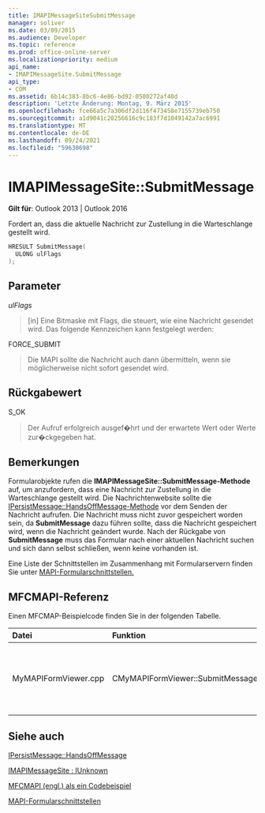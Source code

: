 ```yaml
---
title: IMAPIMessageSiteSubmitMessage
manager: soliver
ms.date: 03/09/2015
ms.audience: Developer
ms.topic: reference
ms.prod: office-online-server
ms.localizationpriority: medium
api_name:
- IMAPIMessageSite.SubmitMessage
api_type:
- COM
ms.assetid: 6b14c383-8bc6-4e86-bd92-0500272af40d
description: 'Letzte Änderung: Montag, 9. März 2015'
ms.openlocfilehash: fce66a5c7a306df2d116f473458e7155739eb750
ms.sourcegitcommit: a1d9041c20256616c9c183f7d1049142a7ac6991
ms.translationtype: MT
ms.contentlocale: de-DE
ms.lasthandoff: 09/24/2021
ms.locfileid: "59630698"
---
```

# <a name="imapimessagesitesubmitmessage"></a>IMAPIMessageSite::SubmitMessage

  
  
**Gilt für**: Outlook 2013 | Outlook 2016 
  
Fordert an, dass die aktuelle Nachricht zur Zustellung in die Warteschlange gestellt wird.
  
```cpp
HRESULT SubmitMessage(
  ULONG ulFlags
);
```

## <a name="parameters"></a>Parameter

 _ulFlags_
  
> [in] Eine Bitmaske mit Flags, die steuert, wie eine Nachricht gesendet wird. Das folgende Kennzeichen kann festgelegt werden:
    
FORCE_SUBMIT 
  
> Die MAPI sollte die Nachricht auch dann übermitteln, wenn sie möglicherweise nicht sofort gesendet wird.
    
## <a name="return-value"></a>Rückgabewert

S_OK 
  
> Der Aufruf erfolgreich ausgef�hrt und der erwartete Wert oder Werte zur�ckgegeben hat.
    
## <a name="remarks"></a>Bemerkungen

Formularobjekte rufen die **IMAPIMessageSite::SubmitMessage-Methode** auf, um anzufordern, dass eine Nachricht zur Zustellung in die Warteschlange gestellt wird. Die Nachrichtenwebsite sollte die [IPersistMessage::HandsOffMessage-Methode](ipersistmessage-handsoffmessage.md) vor dem Senden der Nachricht aufrufen. Die Nachricht muss nicht zuvor gespeichert worden sein, da **SubmitMessage** dazu führen sollte, dass die Nachricht gespeichert wird, wenn die Nachricht geändert wurde. Nach der Rückgabe von **SubmitMessage** muss das Formular nach einer aktuellen Nachricht suchen und sich dann selbst schließen, wenn keine vorhanden ist. 
  
Eine Liste der Schnittstellen im Zusammenhang mit Formularservern finden Sie unter [MAPI-Formularschnittstellen.](mapi-form-interfaces.md)
  
## <a name="mfcmapi-reference"></a>MFCMAPI-Referenz

Einen MFCMAP-Beispielcode finden Sie in der folgenden Tabelle.
  
|**Datei**|**Funktion**|**Comment**|
|:-----|:-----|:-----|
|MyMAPIFormViewer.cpp  <br/> |CMyMAPIFormViewer::SubmitMessage  <br/> |MFCMAPI verwendet die **IMAPIMessageSite::SubmitMessage-Methode,** um die Nachricht zu speichern. Zuerst wird die **IPersistMessage::HandsOffMessage-Methode** und dann **SubmitMessage** aufgerufen.  <br/> |
   
## <a name="see-also"></a>Siehe auch



[IPersistMessage::HandsOffMessage](ipersistmessage-handsoffmessage.md)
  
[IMAPIMessageSite : IUnknown](imapimessagesiteiunknown.md)


[MFCMAPI (engl.) als ein Codebeispiel](mfcmapi-as-a-code-sample.md)
  
[MAPI-Formularschnittstellen](mapi-form-interfaces.md)

